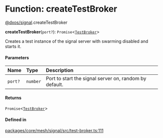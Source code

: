 # Function: createTestBroker

[@dxos/signal](../modules/dxos_signal.md).createTestBroker

**createTestBroker**(`port?`): `Promise`<[`TestBroker`](../classes/dxos_signal.TestBroker.md)\>

Creates a test instance of the signal server with swarming disabled and starts it.

#### Parameters

| Name | Type | Description |
| :------ | :------ | :------ |
| `port?` | `number` | Port to start the signal server on, random by default. |

#### Returns

`Promise`<[`TestBroker`](../classes/dxos_signal.TestBroker.md)\>

#### Defined in

[packages/core/mesh/signal/src/test-broker.ts:111](https://github.com/dxos/dxos/blob/main/packages/core/mesh/signal/src/test-broker.ts#L111)
